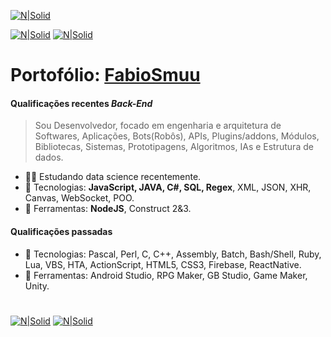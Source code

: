 
[![N|Solid](https://nodei.co/npm/stredit.png)](https://www.npmjs.com/package/stredit)

[![N|Solid](https://img.shields.io/npm/dt/stredit.svg)](https://www.npmjs.com/package/stredit) [![N|Solid](https://img.shields.io/npm/v/stredit.svg)](https://www.npmjs.com/package/stredit)

# Portofólio: [FabioSmuu](fabiosmuu.github.io)

#### Qualificações recentes ***Back-End***

> Sou Desenvolvedor, focado em engenharia e arquitetura de Softwares, Aplicações, Bots(Robôs), APIs, Plugins/addons, Módulos, Bibliotecas, Sistemas, Prototipagens, Algoritmos, IAs e Estrutura de dados.
- :man_technologist: Estudando data science recentemente.
- :electric_plug: Tecnologias: **JavaScript, JAVA, C#, SQL, Regex**, XML, JSON, XHR, Canvas, WebSocket, POO.
- :wrench: Ferramentas: **NodeJS**, Construct 2&3.


#### Qualificações passadas
- :electric_plug: Tecnologias: Pascal, Perl, C, C++, Assembly, Batch, Bash/Shell, Ruby, Lua, VBS, HTA, ActionScript, HTML5, CSS3, Firebase, ReactNative.
- :wrench: Ferramentas: Android Studio, RPG Maker, GB Studio, Game Maker, Unity.
#

[![N|Solid](https://cdn.discordapp.com/attachments/631607183301148672/724397007170568313/paypal.png)](https://www.paypal.com/cgi-bin/webscr?cmd=_donations&business=fabinhoec2210@gmail.com&item_name=F%C3%A1bio&currency_code=BRL)  [![N|Solid](https://cdn.discordapp.com/attachments/631607183301148672/724397005543178270/picpay.png)](https://app.picpay.com/user/smuu)
